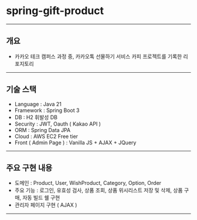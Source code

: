 # spring-gift-product
- ---
## 개요
- 카카오 테크 캠퍼스 과정 중, 카카오톡 선물하기 서비스 카피 프로젝트를 기록한 리포지토리
- ---
## 기술 스택
- Language : Java 21
- Framework : Spring Boot 3
- DB : H2 휘발성 DB
- Security : JWT, Oauth ( Kakao API )
- ORM : Spring Data JPA
- Cloud : AWS EC2 Free tier
- Front ( Admin Page ) : Vanilla JS + AJAX + JQuery
- ---
## 주요 구현 내용
- 도메인 : Product, User, WishProduct, Category, Option, Order
- 주요 기능 : 로그인, 유효성 검사, 상품 조회, 상품 위시리스트 저장 및 삭제, 상품 구매, 자동 빌드 쉘 구현
- 관리자 페이지 구현 ( AJAX )
- ---
